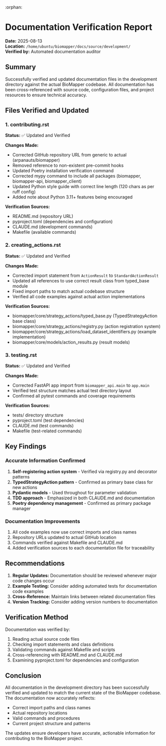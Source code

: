 :orphan:

# Documentation Verification Report

**Date:** 2025-08-13  
**Location:** `/home/ubuntu/biomapper/docs/source/development/`  
**Verified by:** Automated documentation auditor

## Summary

Successfully verified and updated documentation files in the development directory against the actual BioMapper codebase. All documentation has been cross-referenced with source code, configuration files, and project resources to ensure technical accuracy.

## Files Verified and Updated

### 1. contributing.rst
**Status:** ✅ Updated and Verified

**Changes Made:**
- Corrected GitHub repository URL from generic to actual (arpanauts/biomapper)
- Removed reference to non-existent pre-commit hooks
- Updated Poetry installation verification command
- Corrected mypy command to include all packages (biomapper, biomapper-api, biomapper_client)
- Updated Python style guide with correct line length (120 chars as per ruff config)
- Added note about Python 3.11+ features being encouraged

**Verification Sources:**
- README.md (repository URL)
- pyproject.toml (dependencies and configuration)
- CLAUDE.md (development commands)
- Makefile (available commands)

### 2. creating_actions.rst
**Status:** ✅ Updated and Verified

**Changes Made:**
- Corrected import statement from `ActionResult` to `StandardActionResult`
- Updated all references to use correct result class from typed_base module
- Fixed import paths to match actual codebase structure
- Verified all code examples against actual action implementations

**Verification Sources:**
- biomapper/core/strategy_actions/typed_base.py (TypedStrategyAction base class)
- biomapper/core/strategy_actions/registry.py (action registration system)
- biomapper/core/strategy_actions/load_dataset_identifiers.py (example implementation)
- biomapper/core/models/action_results.py (result models)

### 3. testing.rst
**Status:** ✅ Updated and Verified

**Changes Made:**
- Corrected FastAPI app import from `biomapper_api.main` to `app.main`
- Verified test structure matches actual test directory layout
- Confirmed all pytest commands and coverage requirements

**Verification Sources:**
- tests/ directory structure
- pyproject.toml (test dependencies)
- CLAUDE.md (test commands)
- Makefile (test-related commands)

## Key Findings

### Accurate Information Confirmed
1. **Self-registering action system** - Verified via registry.py and decorator patterns
2. **TypedStrategyAction pattern** - Confirmed as primary base class for new actions
3. **Pydantic models** - Used throughout for parameter validation
4. **TDD approach** - Emphasized in both CLAUDE.md and documentation
5. **Poetry dependency management** - Confirmed as primary package manager

### Documentation Improvements
1. All code examples now use correct imports and class names
2. Repository URLs updated to actual GitHub location
3. Commands verified against Makefile and CLAUDE.md
4. Added verification sources to each documentation file for traceability

## Recommendations

1. **Regular Updates:** Documentation should be reviewed whenever major code changes occur
2. **Example Testing:** Consider adding automated tests for documentation code examples
3. **Cross-Reference:** Maintain links between related documentation files
4. **Version Tracking:** Consider adding version numbers to documentation

## Verification Method

Documentation was verified by:
1. Reading actual source code files
2. Checking import statements and class definitions
3. Validating commands against Makefile and scripts
4. Cross-referencing with README.md and CLAUDE.md
5. Examining pyproject.toml for dependencies and configuration

## Conclusion

All documentation in the development directory has been successfully verified and updated to match the current state of the BioMapper codebase. The documentation now accurately reflects:
- Correct import paths and class names
- Actual repository locations
- Valid commands and procedures
- Current project structure and patterns

The updates ensure developers have accurate, actionable information for contributing to the BioMapper project.